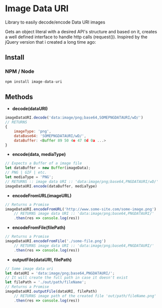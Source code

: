 # Image Data URI

Library to easily decode/encode Data URI images

Gets an object literal with a desired API's structure and based on it, creates a well defined interface to handle http calls (request()). Inspired by the jQuery version that i created a long time ago:

## Install

### NPM / Node
```javascript
npm install image-data-uri
```

## Methods

- **decode(dataURI)**
```javascript
imageDataURI.decode('data:image/png;base64,SOMEPNGDATAURI/wD/')
// RETURNS
{
    imageType: 'png',
    dataBase64: 'SOMEPNGDATAURI/wD/',
    dataBuffer: <Buffer 89 50 4e 47 0d 0a ...>
}
```

- **encode(data, mediaType)**
```javascript
// Expects a Buffer of a image file
let dataBuffer = new Buffer(imageData);
// PNG | GIF | etc.
let mediaType = 'PNG';
// RETURNS :: image data URI :: 'data:image/png;base64,PNGDATAURI/wD/'
imageDataURI.encode(dataBuffer, mediaType)
```

- **encodeFromURL(imageURL)**
```javascript
// Returns a Promise
imageDataURI.encodeFromURL('http://www.some-site.com/some-image.png')
    // RETURNS image data URI :: 'data:image/png;base64,PNGDATAURI/'
    .then(res => console.log(res))
```
- **encodeFromFile(filePath)**
```javascript
// Returns a Promise
imageDataURI.encodeFromFile('./some-file.png')
    // RETURNS image data URI :: 'data:image/png;base64,PNGDATAURI/'
    .then(res => console.log(res))
```
- **outputFile(dataURI, filePath)**
```javascript
// Some image data uri
let dataURI = 'data:image/png;base64,PNGDATAURI/';
// It will create the full path in case it doesn't exist
let filePath = './out/path/fileName';
// Returns a Promise
imageDataURI.outputFile(dataURI, filePath)
    // RETURNS image path of the created file 'out/path/fileName.png'
    .then(res => console.log(res))
```
